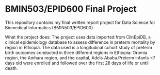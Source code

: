 # BMIN503/EPID600 Final Project

This repository contains my final written report project for Data Science for
Biomedical Informatics (BMIN503/EPID600). 

What the project does:
The project uses data imported from ClinEpiDB, a clinical epidemiology database 
to assess difference in preterm mortality by region in Ethiopia. 
The data used is a longitudinal cohort study of preterm birth outcomes conducted 
in three different regions in Ethiopia: Oromia region, the Amhara region, and 
the capital, Addis Ababa.Preterm infants <7 days old were enrolled and followed 
over the first 28 days of life or until death. 
